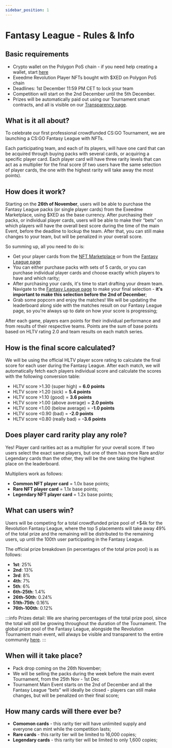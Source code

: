 ```yaml
---
sidebar_position: 1
---
```


# Fantasy League - Rules & Info

## Basic requirements

  - Crypto wallet on the Polygon PoS chain - if you need help creating a wallet, start [here](/docs/crypto-nfts-101/how-to-buy-nfts)
  - Exeedme Revolution Player NFTs bought with $XED on Polygon PoS chain
  - Deadlines: 1st December 11:59 PM CET to lock your team
  - Competition will start on the 2nd December until the 5th December.
  - Prizes will be automatically paid out using our Tournament smart contracts, and all is visible on our [Transparency page](https://app.exeedme.com/revolution-transparency).


## What is it all about?

To celebrate our first professional crowdfunded CS:GO Tournament, we are launching a CS:GO Fantasy League with NFTs.

Each participating team, and each of its players, will have one card that can be acquired through buying packs with several cards, or acquiring a specific player card. Each player card will have three rarity levels that can act as a multiplier for the final score (if two users have the same selection of player cards, the one with the highest rarity will take away the most points).


## How does it work?

Starting on the **26th of November**, users will be able to purchase the Fantasy League packs (or single player cards) from the Exeedme Marketplace, using $XED as the base currency.
After purchasing their packs, or individual player cards, users will be able to make their “bets” on which players will have the overall best score during the time of the main Event, before the deadline to lockup the team. After that, you can still make changes to your team, but will be penalized in your overall score.

So summing up, all you need to do is:
  - Get your player cards from the [NFT Marketplace](https://app.exeedme.com/nfts) or from the [Fantasy League page](https://app.exeedme.com/fantasy-league)
  - You can either purchase packs with sets of 5 cards, or you can purchase individual player cards and choose exactly which players to have and which rarity;
  - After purchasing your cards, it's time to start drafting your dream team. Navigate to the [Fantasy League page](https://app.exeedme.com/fantasy-league) to make your final selection - **it's important to make this selection before the 2nd of December**;
  - Grab some popcorn and enjoy the matches! We will be updating the leaderboard along side with the matches result on our Fantasy League page, so you're always up to date on how your score is progressing;


After each game, players earn points for their individual performance and from results of their respective teams. Points are the sum of base points based on HLTV rating 2.0 and team results on each match series.


## How is the final score calculated?

We will be using the official HLTV player score rating to calculate the final score for each user during the Fantasy League. After each match, we will automatically fetch each players individual score and calculate the scores with the following conversion table:

  - HLTV score >1.30 (super high) = **6.0 points**
  - HLTV score >1.20 (sick) = **5.4 points**
  - HLTV score >1.10 (good) = **3.6 points**
  - HLTV score >1.00 (above average) = **2.0 points**
  - HLTV score <1.00 (below average) = **-1.0 points**
  - HLTV score <0.90 (bad) = **-2.0 points**
  - HLTV score <0.80 (really bad) = **-3.6 points**

## Does player card rarity play any role?

Yes! Player card rarities act as a multiplier for your overall score. If two users select the exact same players, but one of them has more Rare and/or Legendary cards than the other, they will be the one taking the highest place on the leaderboard.

Multipliers work as follows:
  - **Common NFT player card** = 1.0x base points;
  - **Rare NFT player card** = 1.1x base points;
  - **Legendary NFT player card** = 1.2x base points;


## What can users win?

Users will be competing for a total crowdfunded prize pool of +$4k for the Revolution Fantasy League, where the top 5 placements will take away 49% of the total prize and the remaining will be distributed to the remaining users, up until the 100th user participating in the Fantasy League.

The official prize breakdown (in percentages of the total prize pool) is as follows:
  - **1st**: 25%
  - **2nd**: 13%
  - **3rd**: 8%
  - **4th**: 7%
  - **5th**: 6%
  - **6th-25th**: 1.4%
  - **26th-50th**: 0.24%
  - **51th-75th**: 0.16%
  - **76th-100th**: 0.12%


:::info Prizes detail:
We are sharing percentages of the total prize pool, since the total will still be growing throughout the duration of the Tournament. The global prize pool of the Fantasy League, alongside the Revolution Tournament main event, will always be visible and transparent to the entire community [here](https://app.exeedme.com/revolution-transparency).
:::


## When will it take place?
  - Pack drop coming on the 26th November;
  - We will be selling the packs during the week before the main event Tournament, from the 25th Nov - 1st Dec
  - Tournament Main Event starts on the 2nd of December and all the Fantasy League “bets” will ideally be closed - players can still make changes, but will be penalized on their final score;


## How many cards will there ever be?
  - **Comomon cards** - this rarity tier will have unlimited supply and everyone can mint while the competition lasts;
  - **Rare cards** - this rarity tier will be limited to 16,000 copies;
  - **Legendary cards** - this rarity tier will be limited to only 1,600 copies;





